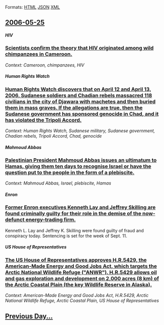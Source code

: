 
Formats: [HTML](2006/05/25/index.html)  [JSON](2006/05/25/index.json)  [XML](2006/05/25/index.xml)  

## [2006-05-25](/news/2006/05/25/index.md)

##### HIV
### [ Scientists confirm the theory that HIV originated among wild chimpanzees in Cameroon. ](/news/2006/05/25/scientists-confirm-the-theory-that-hiv-originated-among-wild-chimpanzees-in-cameroon.md)
_Context: Cameroon, chimpanzees, HIV_

##### Human Rights Watch
### [ Human Rights Watch discovers that on April 12 and April 13, 2006, Sudanese soldiers and Chadian rebels massacred 118 civilians in the city of Djawara with machetes and then buried them in mass graves. If the allegations are true, then the Sudanese government has sponsored genocide in Chad, and it has violated the Tripoli Accord. ](/news/2006/05/25/human-rights-watch-discovers-that-on-april-12-and-april-13-2006-sudanese-soldiers-and-chadian-rebels-massacred-118-civilians-in-the-city.md)
_Context: Human Rights Watch, Sudanese military, Sudanese government, Chadian rebels, Tripoli Accord, Chad, genocide_

##### Mahmoud Abbas
### [ Palestinian President Mahmoud Abbas issues an ultimatum to Hamas, giving them ten days to recognise Israel or have the question put to the people in the form of a plebiscite.](/news/2006/05/25/palestinian-president-mahmoud-abbas-issues-an-ultimatum-to-hamas-giving-them-ten-days-to-recognise-israel-or-have-the-question-put-to-the.md)
_Context: Mahmoud Abbas, Israel, plebiscite, Hamas_

##### Enron
### [ Former Enron executives Kenneth Lay and Jeffrey Skilling are found criminally guilty for their role in the demise of the now-defunct energy-trading firm. ](/news/2006/05/25/former-enron-executives-kenneth-lay-and-jeffrey-skilling-are-found-criminally-guilty-for-their-role-in-the-demise-of-the-now-defunct-energy.md)
Kenneth L. Lay and Jeffrey K. Skilling were found guilty of fraud and conspiracy today. Sentencing is set for the week of Sept. 11.

##### US House of Representatives
### [ The US House of Representatives approves H.R.5429, the American-Made Energy and Good Jobs Act, which targets the Arctic National Wildlife Refuge ("ANWR"). H.R.5429 allows oil and gas exploration and development on 2,000 acres (8 km) of the Arctic Coastal Plain (the key Wildlife Reserve in Alaska). ](/news/2006/05/25/the-us-house-of-representatives-approves-h-r-5429-the-american-made-energy-and-good-jobs-act-which-targets-the-arctic-national-wildlife-r.md)
_Context: American-Made Energy and Good Jobs Act, H.R.5429, Arctic National Wildlife Refuge, Arctic Coastal Plain, US House of Representatives_

## [Previous Day...](/news/2006/05/24/index.md)

